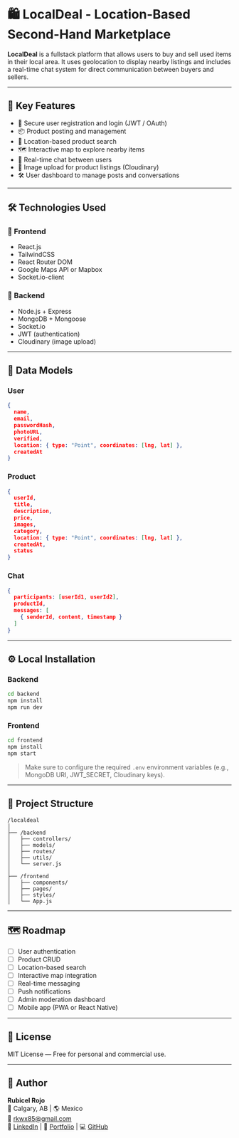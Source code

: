 # 🛍️ LocalDeal - Location-Based Second-Hand Marketplace

**LocalDeal** is a fullstack platform that allows users to buy and sell used items in their local area. It uses geolocation to display nearby listings and includes a real-time chat system for direct communication between buyers and sellers.

---

## 🚀 Key Features

- 🧾 Secure user registration and login (JWT / OAuth)
- 📦 Product posting and management
- 📍 Location-based product search
- 🗺️ Interactive map to explore nearby items
- 💬 Real-time chat between users
- 📸 Image upload for product listings (Cloudinary)
- 🛠️ User dashboard to manage posts and conversations

---

## 🛠️ Technologies Used

### 🔹 Frontend
- React.js
- TailwindCSS
- React Router DOM
- Google Maps API or Mapbox
- Socket.io-client

### 🔹 Backend
- Node.js + Express
- MongoDB + Mongoose
- Socket.io
- JWT (authentication)
- Cloudinary (image upload)

---

## 🧾 Data Models

### User
```json
{
  name,
  email,
  passwordHash,
  photoURL,
  verified,
  location: { type: "Point", coordinates: [lng, lat] },
  createdAt
}
```

### Product
```json
{
  userId,
  title,
  description,
  price,
  images,
  category,
  location: { type: "Point", coordinates: [lng, lat] },
  createdAt,
  status
}
```

### Chat
```json
{
  participants: [userId1, userId2],
  productId,
  messages: [
    { senderId, content, timestamp }
  ]
}
```

---

## ⚙️ Local Installation

### Backend
```bash
cd backend
npm install
npm run dev
```

### Frontend
```bash
cd frontend
npm install
npm start
```

> Make sure to configure the required `.env` environment variables (e.g., MongoDB URI, JWT_SECRET, Cloudinary keys).

---

## 🧭 Project Structure

```
/localdeal
│
├── /backend
│   ├── controllers/
│   ├── models/
│   ├── routes/
│   ├── utils/
│   └── server.js
│
├── /frontend
│   ├── components/
│   ├── pages/
│   ├── styles/
│   └── App.js
```

---

## 🗺️ Roadmap

- [ ] User authentication
- [ ] Product CRUD
- [ ] Location-based search
- [ ] Interactive map integration
- [ ] Real-time messaging
- [ ] Push notifications
- [ ] Admin moderation dashboard
- [ ] Mobile app (PWA or React Native)

---

## 📄 License

MIT License — Free for personal and commercial use.

---

## 🤝 Author

**Rubicel Rojo**  
📍 Calgary, AB | 🌎 Mexico  
📧 rkwx85@gmail.com  
💼 [LinkedIn](#) | 🧠 [Portfolio](#) | 💻 [GitHub](https://github.com/Rubicelll)
